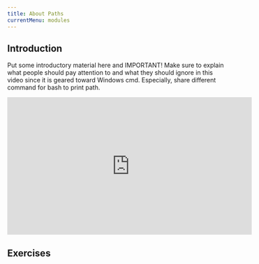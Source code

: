 ```yaml
---
title: About Paths
currentMenu: modules
---
```


## Introduction  

Put some introductory material here and IMPORTANT! Make sure to explain what people should pay attention to and what they should ignore in this video since it is geared toward Windows cmd. Especially, share different command for bash to print path.

<div class="youtube-wrapper"><iframe width="560" height="315" src="https://www.youtube.com/embed/8HK1BsRprt0?list=PL6gx4Cwl9DGDV6SnbINlVUd0o2xT4JbMu" frameborder="0" allowfullscreen></iframe></div>

## Exercises